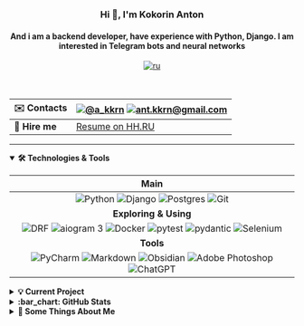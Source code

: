 <h3 align="center">Hi 👋, I'm  Kokorin Anton</h3><h4 align="center">And i am a backend developer, have experience with Python, Django. I am interested in Telegram bots and neural networks</h4><div align="center"> <a href="https://github.com/akkrn/akkrn/blob/main/README-rus.md" ><img alt="ru" src="https://img.shields.io/badge/%D0%B2%D0%B5%D1%80%D1%81%D0%B8%D1%8F-%D0%BD%D0%B0%20%D1%80%D1%83%D1%81%D1%81%D0%BA%D0%BE%D0%BC-white"/></a></div>

<br>
<br>

|:envelope: **Contacts**|<a href="https://t.me/a_kkrn"><img src="https://img.shields.io/badge/@a_kkrn-2CA5E0?style=flat&logo=telegram&logoColor=white" alt="@a_kkrn" /></a> <a href="mailto:ant.kkrn@gmail.com"><img src="https://img.shields.io/badge/-ant.kkrn@gmail.com-%2314354c.svg?style=flat&logo=gmail&logoColor=red" alt="ant.kkrn@gmail.com" /></a> |
|:-|:-|
|👔 **Hire me**|[Resume on HH.RU](https://hh.ru/applicant/resumes/view?resume=a8a2c88cff0bff192a0039ed1f575a4a303266)|


---

<details open>
<summary><b>🛠️ Technologies & Tools</b></summary>

|Main|
|:-:|
|<img src="https://img.shields.io/badge/Python-%2314354c.svg?logo=Python&logoColor=white&style=flat" alt="Python" /> <img src="https://img.shields.io/badge/Django-%23092e20.svg?logo=django&logoColor=white&style=flat" alt="Django" />  <img src="https://img.shields.io/badge/Postgres-%23336791.svg?logo=postgresql&logoColor=white&style=flat" alt="Postgres" /> <img src="https://img.shields.io/badge/git-%23d22128.svg?logo=git&logoColor=white&style=flat" alt="Git" />|
|**Exploring & Using**|
|<img src="https://img.shields.io/badge/Django-REST-ff1709?style=flat&logo=django&logoColor=white&color=ff1709&labelColor=gray" alt="DRF" /> <img src="https://img.shields.io/badge/aiogram 3-%2300ADD8.svg?style=flat&logo=telegram&logoColor=white" alt="aiogram 3" /> <img src="https://img.shields.io/badge/Docker-%230db7ed.svg?style=flat&logo=docker&logoColor=white" alt="Docker" /> <img src="https://img.shields.io/badge/pytest-3670A0?style=flat&logo=python&logoColor=ffdd54" alt="pytest" /> <img src="https://img.shields.io/badge/pydantic-3670A0?style=flat&logo=python&logoColor=ffdd54" alt="pydantic" /> <img src="https://img.shields.io/badge/Selenium-%23009639.svg?style=flat&logo=selenium&logoColor=white" alt="Selenium" />|
|**Tools**|
|<img src="https://img.shields.io/badge/PyCharm-000000.svg?&style=flat&logo=PyCharm&logoColor=white" alt="PyCharm" /> <img src="https://img.shields.io/badge/Markdown-%23000000.svg?style=flat&logo=markdown&logoColor=white" alt="Markdown" /> <img src="https://img.shields.io/badge/Obsidian-%23483699.svg?style=flat&logo=obsidian&logoColor=white" alt="Obsidian" /> <img src="https://img.shields.io/badge/Adobe%20Photoshop-%2331A8FF.svg?style=flat&logo=adobe%20photoshop&logoColor=white" alt="Adobe Photoshop" /> <img src="https://img.shields.io/badge/ChatGPT-%23000000.svg?style=flat&logo=openai&logoColor=white" alt="ChatGPT" />|
</details>


<details><summary><b>💡 Current Project</b></summary>

[DDU Helper Bot](https://github.com/akkrn/help_ddu_bot) is  a telegram-bot designed to facilitate the protection of their rights and interests for people who have bought an apartment in shared construction and whose rights have been violated. Here you can calculate the amount of your penalty, learn how to properly accept the apartment, make a claim to the developer and get answers to the most common questions

</details>

<details>
<summary><b>:bar_chart: GitHub Stats</b></summary>

<p align="center"><img src="https://streak-stats.demolab.com?user=akkrn&theme=flag-india&hide_border=true&date_format=j%20M%5B%20Y%5D&background=DD272700&stroke=0211DD" atl="commits_stat" width="420"/></p>
</details>

<details>
<summary><b>👀 Some Things About Me</b></summary>

* ✈️I love: traveling, hiking, mountain skiing, musical instruments and music. Playing DnD 🧙

* 📓 Studied at school 21 from Sberbank (analog of school 42), completed training in Yandex.Praktikum on the course Python Backend Development

* 🌏  At the moment I am in Thailand, on Koh Samui
</details>

